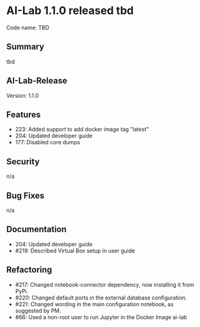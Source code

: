# AI-Lab 1.1.0 released tbd

Code name: TBD

## Summary

tbd

## AI-Lab-Release

Version: 1.1.0

## Features

* 223: Added support to add docker image tag "latest"
* 204: Updated developer guide
* 177: Disabled core dumps

## Security

n/a

## Bug Fixes

n/a

## Documentation

* 204: Updated developer guide
* #219: Described Virtual Box setup in user guide

## Refactoring

* #217: Changed notebook-connector dependency, now installing it from PyPi.
* #220: Changed default ports in the external database configuration.
* #221: Changed wording in the main configuration notebook, as suggested by PM.
* #66: Used a non-root user to run Jupyter in the Docker Image ai-lab
